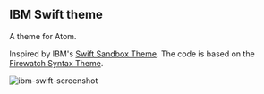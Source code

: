 ## IBM Swift theme

A theme for Atom.

Inspired by IBM's [Swift Sandbox Theme](https://developer.ibm.com/swift/2015/12/03/introducing-the-ibm-swift-sandbox/). The code is based on the [Firewatch Syntax Theme](https://atom.io/themes/firewatch-syntax).

![ibm-swift-screenshot](https://i.postimg.cc/yYmzGSz8/ibm-swift-syntax-screenshot.png)
